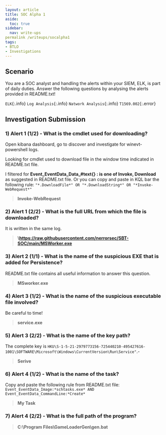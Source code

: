 ```yaml
---
layout: article
title: SOC Alpha 1
aside:
  toc: true
sidebar:
  nav: write-ups
permalink /writeups/socalpha1
tags:
- BTLO
- Investigations
---
```

## Scenario

You are a SOC analyst and handling the alerts within your SIEM, ELK, is part of daily duties. Answer the following questions by analysing the alerts provided in README.txt!

`ELK`{:.info} `Log Analysis`{:.info} `Natwork Analysis`{:.info} `T1569.002`{:.error} 

## Investigation Submission

### 1) Alert 1 (1/2) - What is the cmdlet used for downloading?

Open kibana dashboard, go to discover and investigate for winevt-powershell logs.

Looking for cmdlet used to download file in the window time indicated in README.txt file.

I filtered for **Event_EventData_Data_#text{} : is one of Invoke, Download** as suggested in README.txt file. 
Or you can copy and paste in KQL bar the following rule: `"*.DownloadFile*" OR "*.DownloadString*" OR "*Invoke-WebRequest*"`

> **Invoke-WebRequest**

### 2) Alert 1 (2/2) - What is the full URL from which the file is downloaded?

It is written in the same log.

> **\https://raw.githubusercontent.com/nerrorsec/SBT-SOC/main/MSWorker.exe**

### 3) Alert 2 (1/1) - What is the name of the suspicious EXE that is added for Persistence?

README.txt file contains all useful information to answer this question.

> **MSworker.exe**

### 4) Alert 3 (1/2) - What is the name of the suspicious executable file involved?

Be careful to time!

> **service.exe**

### 5) Alert 3 (2/2) - What is the name of the key path?

The complete key is `HKU\S-1-5-21-2979773156-725440210-495427616-1001\SOFTWARE\Microsoft\Windows\CurrentVersion\Run\Service"`.-

> **Serive**

### 6) **Alert 4 (1/2) - What is the name of the task?**

Copy and paste the following rule from README.txt file: `Event_EventData_Image:*schtasks.exe* AND Event_EventData_CommandLine:*Create*`

> **My Task**
### 7) Alert 4 (2/2) - What is the full path of the program?

> **C:\\Program Files\\GameLoaderGen\\gen.bat**
